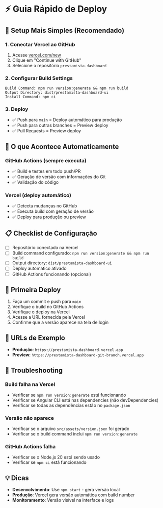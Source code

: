 # ⚡ Guia Rápido de Deploy

## 🎯 Setup Mais Simples (Recomendado)

### 1. Conectar Vercel ao GitHub
1. Acesse [vercel.com/new](https://vercel.com/new)
2. Clique em "Continue with GitHub"
3. Selecione o repositório `prestamista-dashboard`

### 2. Configurar Build Settings
```
Build Command: npm run version:generate && npm run build
Output Directory: dist/prestamista-dashboard-ui
Install Command: npm ci
```

### 3. Deploy
- ✅ Push para `main` = Deploy automático para produção
- ✅ Push para outras branches = Preview deploy
- ✅ Pull Requests = Preview deploy

## 🔄 O que Acontece Automaticamente

### GitHub Actions (sempre executa)
- ✅ Build e testes em todo push/PR
- ✅ Geração de versão com informações do Git
- ✅ Validação do código

### Vercel (deploy automático)
- ✅ Detecta mudanças no GitHub
- ✅ Executa build com geração de versão
- ✅ Deploy para produção ou preview

## 📋 Checklist de Configuração

- [ ] Repositório conectado na Vercel
- [ ] Build command configurado: `npm run version:generate && npm run build`
- [ ] Output directory: `dist/prestamista-dashboard-ui`
- [ ] Deploy automático ativado
- [ ] GitHub Actions funcionando (opcional)

## 🚀 Primeira Deploy

1. Faça um commit e push para `main`
2. Verifique o build no GitHub Actions
3. Verifique o deploy na Vercel
4. Acesse a URL fornecida pela Vercel
5. Confirme que a versão aparece na tela de login

## 📱 URLs de Exemplo

- **Produção**: `https://prestamista-dashboard.vercel.app`
- **Preview**: `https://prestamista-dashboard-git-branch.vercel.app`

## 🐛 Troubleshooting

### Build falha na Vercel
- Verificar se `npm run version:generate` está funcionando
- Verificar se Angular CLI está nas dependencies (não devDependencies)
- Verificar se todas as dependências estão no `package.json`

### Versão não aparece
- Verificar se o arquivo `src/assets/version.json` foi gerado
- Verificar se o build command inclui `npm run version:generate`

### GitHub Actions falha
- Verificar se o Node.js 20 está sendo usado
- Verificar se `npm ci` está funcionando

## 💡 Dicas

- **Desenvolvimento**: Use `npm start` - gera versão local
- **Produção**: Vercel gera versão automática com build number
- **Monitoramento**: Versão visível na interface e logs
